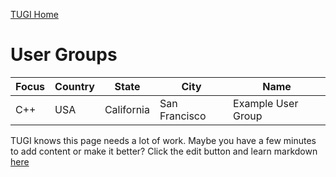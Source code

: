 ﻿[TUGI Home](http://tugi.info "TUGI Home Page")

# User Groups

| Focus | Country | State | City | Name |
| ----- | ------- | ----- | ---- | ---- |
| C++ | USA | California | San Francisco | Example User Group |

TUGI knows this page needs a lot of work. Maybe you have a few minutes to add content or make it better? Click the edit button and learn markdown [here](https://github.com/adam-p/markdown-here/wiki/Markdown-Cheatsheet#tables)